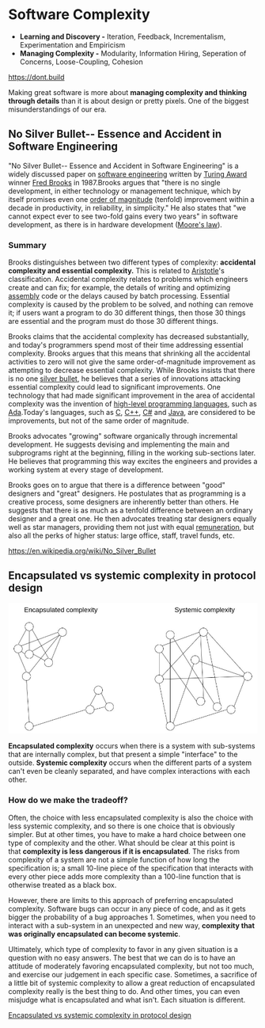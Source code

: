 # Software Complexity

- **Learning and Discovery -** Iteration, Feedback, Incrementalism, Experimentation and Empiricism
- **Managing Complexity -** Modularity, Information Hiring, Seperation of Concerns, Loose-Coupling, Cohesion

<https://dont.build>

Making great software is more about **managing complexity and thinking through details** than it is about design or pretty pixels. One of the biggest misunderstandings of our era.

## No Silver Bullet-- Essence and Accident in Software Engineering

"No Silver Bullet-- Essence and Accident in Software Engineering" is a widely discussed paper on [software engineering](https://en.wikipedia.org/wiki/Software_engineering) written by [Turing Award](https://en.wikipedia.org/wiki/Turing_Award) winner [Fred Brooks](https://en.wikipedia.org/wiki/Fred_Brooks) in 1987.Brooks argues that "there is no single development, in either technology or management technique, which by itself promises even one [order of magnitude](https://en.wikipedia.org/wiki/Order_of_magnitude) (tenfold) improvement within a decade in productivity, in reliability, in simplicity." He also states that "we cannot expect ever to see two-fold gains every two years" in software development, as there is in hardware development ([Moore's law](https://en.wikipedia.org/wiki/Moore%27s_law)).

### Summary

Brooks distinguishes between two different types of complexity: **accidental complexity and essential complexity.** This is related to [Aristotle](https://en.wikipedia.org/wiki/Aristotle)'s classification. Accidental complexity relates to problems which engineers create and can fix; for example, the details of writing and optimizing [assembly](https://en.wikipedia.org/wiki/Assembly_language) code or the delays caused by batch processing. Essential complexity is caused by the problem to be solved, and nothing can remove it; if users want a program to do 30 different things, then those 30 things are essential and the program must do those 30 different things.

Brooks claims that the accidental complexity has decreased substantially, and today's programmers spend most of their time addressing essential complexity. Brooks argues that this means that shrinking all the accidental activities to zero will not give the same order-of-magnitude improvement as attempting to decrease essential complexity. While Brooks insists that there is no one [silver bullet](https://en.wikipedia.org/wiki/Silver_bullet), he believes that a series of innovations attacking essential complexity could lead to significant improvements. One technology that had made significant improvement in the area of accidental complexity was the invention of [high-level programming languages](https://en.wikipedia.org/wiki/High-level_programming_language), such as [Ada](https://en.wikipedia.org/wiki/Ada_(programming_language)).Today's languages, such as [C](https://en.wikipedia.org/wiki/C_(programming_language)), [C++](https://en.wikipedia.org/wiki/C%2B%2B), [C#](https://en.wikipedia.org/wiki/C_Sharp_(programming_language)) and [Java](https://en.wikipedia.org/wiki/Java_(programming_language)), are considered to be improvements, but not of the same order of magnitude.

Brooks advocates "growing" software organically through incremental development. He suggests devising and implementing the main and subprograms right at the beginning, filling in the working sub-sections later. He believes that programming this way excites the engineers and provides a working system at every stage of development.

Brooks goes on to argue that there is a difference between "good" designers and "great" designers. He postulates that as programming is a creative process, some designers are inherently better than others. He suggests that there is as much as a tenfold difference between an ordinary designer and a great one. He then advocates treating star designers equally well as star managers, providing them not just with equal [remuneration](https://en.wikipedia.org/wiki/Remuneration), but also all the perks of higher status: large office, staff, travel funds, etc.

<https://en.wikipedia.org/wiki/No_Silver_Bullet>

## Encapsulated vs systemic complexity in protocol design

![Encapsulated  vs systemic complexity](../../media/encapsulated_systemic.jpg)

**Encapsulated complexity** occurs when there is a system with sub-systems that are internally complex, but that present a simple "interface" to the outside. **Systemic complexity** occurs when the different parts of a system can't even be cleanly separated, and have complex interactions with each other.

### How do we make the tradeoff?

Often, the choice with less encapsulated complexity is also the choice with less systemic complexity, and so there is one choice that is obviously simpler. But at other times, you have to make a hard choice between one type of complexity and the other. What should be clear at this point is that **complexity is less dangerous if it is encapsulated**. The risks from complexity of a system are not a simple function of how long the specification is; a small 10-line piece of the specification that interacts with every other piece adds more complexity than a 100-line function that is otherwise treated as a black box.

However, there are limits to this approach of preferring encapsulated complexity. Software bugs can occur in any piece of code, and as it gets bigger the probability of a bug approaches 1. Sometimes, when you need to interact with a sub-system in an unexpected and new way, **complexity that was originally encapsulated can become systemic**.

Ultimately, which type of complexity to favor in any given situation is a question with no easy answers. The best that we can do is to have an attitude of moderately favoring encapsulated complexity, but not too much, and exercise our judgement in each specific case. Sometimes, a sacrifice of a little bit of systemic complexity to allow a great reduction of encapsulated complexity really is the best thing to do. And other times, you can even misjudge what is encapsulated and what isn't. Each situation is different.

[Encapsulated vs systemic complexity in protocol design](https://vitalik.ca/general/2022/02/28/complexity.html)
